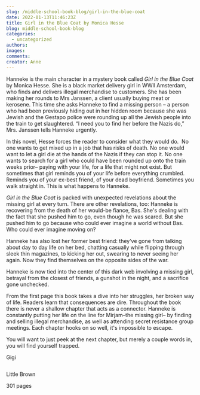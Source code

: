 ```yaml
---
slug: /middle-school-book-blog/girl-in-the-blue-coat
date: 2022-01-13T11:46:23Z
title: Girl in the Blue Coat by Monica Hesse
blog: middle-school-book-blog
categories:
  - uncategorized
authors:
images:
comments:
creator: Anne
---
```


<!-- wp:paragraph -->
<p>Hanneke is the main character in a mystery book called <em>Girl in the Blue Coat </em>by Monica Hesse. She is a black market delivery girl in WWll Amsterdam, who finds and delivers illegal merchandise to customers. She has been making her rounds to Mrs Janssen, a client usually buying meat or kerosene. This time she asks Hanneke to find a missing person – a person who had been previously hiding out in her hidden room because she was Jewish and the Gestapo police were rounding up all the Jewish people into the train to get slaughtered. “I need you to find her before the Nazis do,” Mrs. Janssen tells Hanneke urgently.&nbsp;</p>
<!-- /wp:paragraph -->

<!-- wp:paragraph -->
<p>In this novel, Hesse forces the reader to consider what they would do.&nbsp; No one wants to get mixed up in a job that has risks of death. No one would want to let a girl die at the hands of the Nazis if they can stop it. No one wants to search for a girl who could have been rounded up onto the train weeks prior– paying with your life, for a life that might not exist. But sometimes that girl reminds you of your life before everything crumbled. Reminds you of your ex-best friend, of your dead boyfriend. Sometimes you walk straight in. This is what happens to Hanneke.&nbsp;</p>
<!-- /wp:paragraph -->

<!-- wp:paragraph -->
<p><em>Girl in the Blue Coat</em> is packed with unexpected revelations about the missing girl at every turn. There are other revelations, too: Hanneke is recovering from the death of her would-be fiance, Bas. She's dealing with the fact that she pushed him to go, even though he was scared. But she pushed him to go because who could ever imagine a world without Bas. Who could ever imagine moving on?</p>
<!-- /wp:paragraph -->

<!-- wp:paragraph -->
<p>Hanneke has also lost her former best friend: they’ve gone from talking about day to day life on her bed, chatting casually while flipping through sleek thin magazines, to kicking her out, swearing to never seeing her again. Now they find themselves on the opposite sides of the war.</p>
<!-- /wp:paragraph -->

<!-- wp:paragraph -->
<p>Hanneke is now tied into the center of this dark web involving a missing girl, betrayal from the closest of friends, a gunshot in the night, and a sacrifice gone unchecked.&nbsp;</p>
<!-- /wp:paragraph -->

<!-- wp:paragraph -->
<p>From the first page this book takes a dive into her struggles, her broken way of life. Readers learn that consequences are dire. Throughout the book there is never a shallow chapter that acts as a connector. Hanneke is constantly putting her life on the line for Mirjam–the missing girl– by finding and selling illegal merchandise, as well as attending secret resistance group meetings. Each chapter hooks on so well, it's impossible to escape.&nbsp;&nbsp;</p>
<!-- /wp:paragraph -->

<!-- wp:paragraph -->
<p>You will want to just peek at the next chapter, but merely a couple words in, you will find yourself trapped.</p>
<!-- /wp:paragraph -->

<!-- wp:paragraph -->
<p>Gigi</p>
<!-- /wp:paragraph -->

<!-- wp:image -->
<figure class="wp-block-image"><img alt=""/></figure>
<!-- /wp:image -->

<!-- wp:paragraph -->
<p>Little Brown&nbsp;</p>
<!-- /wp:paragraph -->

<!-- wp:paragraph -->
<p>301 pages</p>
<!-- /wp:paragraph -->
